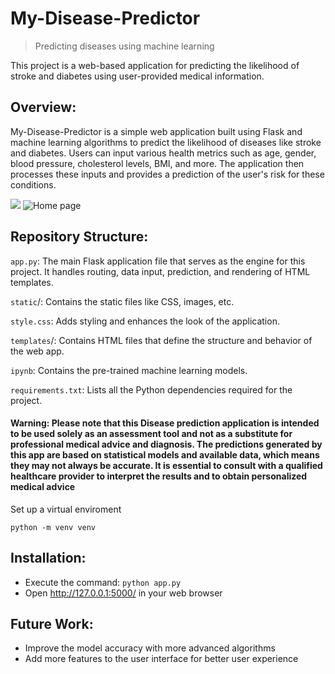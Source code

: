 # My-Disease-Predictor
> Predicting diseases using machine learning

This project is a web-based application for predicting the likelihood of stroke and diabetes using user-provided medical information.


## Overview:
My-Disease-Predictor is a simple web application built using Flask and machine learning algorithms to predict the likelihood of diseases like stroke and diabetes. Users can input various health metrics such as age, gender, blood pressure, cholesterol levels, BMI, and more. The application then processes these inputs and provides a prediction of the user's risk for these conditions.


![](Homepage.jpg)
![Home page](https://github.com/user-attachments/assets/2312ddbe-ca3a-456a-b2e9-dcf8c62b41cb)


## Repository Structure:
`app.py`:  The main Flask application file that serves as the engine for this project. It handles routing, data input, prediction, and rendering of HTML templates.

`static`/: Contains the static files like CSS, images, etc.

`style.css`: Adds styling and enhances the look of the application.

`templates`/: Contains HTML files that define the structure and behavior of the web app.

`ipynb`: Contains the pre-trained machine learning models.

`requirements.txt`: Lists all the Python dependencies required for the project.




#### Warning: Please note that this Disease prediction application is intended to be used solely as an assessment tool and not as a substitute for professional medical advice and diagnosis. The predictions generated by this app are based on statistical models and available data, which means they may not always be accurate. It is essential to consult with a qualified healthcare provider to interpret the results and to obtain personalized medical advice

Set up a virtual enviroment

```
python -m venv venv

```





## Installation:
* Execute the command: `python app.py`
* Open http://127.0.0.1:5000/ in your  web browser


## Future Work:
* Improve the model accuracy with more advanced algorithms
* Add more features to the user interface for better user experience
